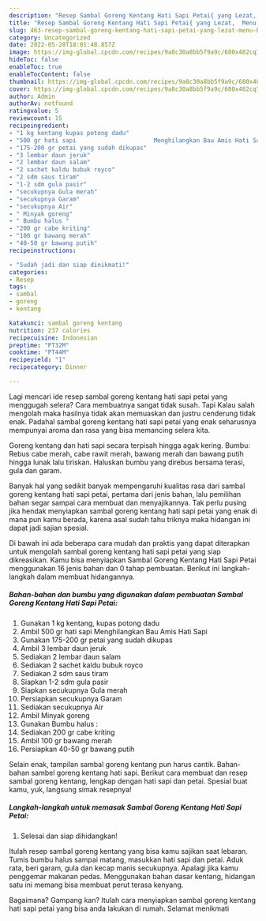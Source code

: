 ```yaml
---
description: "Resep Sambal Goreng Kentang Hati Sapi Petai{ yang Lezat,  Menu Buat lebaran"
title: "Resep Sambal Goreng Kentang Hati Sapi Petai{ yang Lezat,  Menu Buat lebaran"
slug: 463-resep-sambal-goreng-kentang-hati-sapi-petai-yang-lezat-menu-buat-lebaran
category: Uncategorized
date: 2022-05-28T18:01:48.857Z
image: https://img-global.cpcdn.com/recipes/9a8c30a8bb5f9a9c/680x482cq70/sambal-goreng-kentang-hati-sapi-petai-foto-resep-utama.jpg
hideToc: false
enableToc: true
enableTocContent: false
thumbnail: https://img-global.cpcdn.com/recipes/9a8c30a8bb5f9a9c/680x482cq70/sambal-goreng-kentang-hati-sapi-petai-foto-resep-utama.jpg
cover: https://img-global.cpcdn.com/recipes/9a8c30a8bb5f9a9c/680x482cq70/sambal-goreng-kentang-hati-sapi-petai-foto-resep-utama.jpg
author: Admin
authorAv: notfound
ratingvalue: 5
reviewcount: 15
recipeingredient:
- "1 kg kentang kupas potong dadu"
- "500 gr hati sapi                      Menghilangkan Bau Amis Hati Sapi"
- "175-200 gr petai yang sudah dikupas"
- "3 lembar daun jeruk"
- "2 lembar daun salam"
- "2 sachet kaldu bubuk royco"
- "2 sdm saus tiram"
- "1-2 sdm gula pasir"
- "secukupnya Gula merah"
- "secukupnya Garam"
- "secukupnya Air"
- " Minyak goreng"
- " Bumbu halus "
- "200 gr cabe kriting"
- "100 gr bawang merah"
- "40-50 gr bawang putih"
recipeinstructions:

- "Sudah jadi dan siap dinikmati!"
categories:
- Resep
tags:
- sambal
- goreng
- kentang

katakunci: sambal goreng kentang 
nutrition: 237 calories
recipecuisine: Indonesian
preptime: "PT32M"
cooktime: "PT44M"
recipeyield: "1"
recipecategory: Dinner

---
```



Lagi mencari ide resep sambal goreng kentang hati sapi petai yang menggugah selera? Cara membuatnya sangat tidak susah. Tapi Kalau salah mengolah maka hasilnya tidak akan memuaskan dan justru cenderung tidak enak. Padahal sambal goreng kentang hati sapi petai yang enak seharusnya mempunyai aroma dan rasa yang bisa memancing selera kita.


Goreng kentang dan hati sapi secara terpisah hingga agak kering. Bumbu: Rebus cabe merah, cabe rawit merah, bawang merah dan bawang putih hingga lunak lalu tiriskan. Haluskan bumbu yang direbus bersama terasi, gula dan garam.

Banyak hal yang sedikit banyak mempengaruhi kualitas rasa dari sambal goreng kentang hati sapi petai, pertama dari jenis bahan, lalu pemilihan bahan segar sampai cara membuat dan menyajikannya. Tak perlu pusing jika hendak menyiapkan sambal goreng kentang hati sapi petai yang enak di mana pun kamu berada, karena asal sudah tahu triknya maka hidangan ini dapat jadi sajian spesial.


Di bawah ini ada beberapa cara mudah dan praktis yang dapat diterapkan untuk mengolah sambal goreng kentang hati sapi petai yang siap dikreasikan. Kamu bisa menyiapkan Sambal Goreng Kentang Hati Sapi Petai menggunakan 16 jenis bahan dan 0 tahap pembuatan. Berikut ini langkah-langkah dalam membuat hidangannya.

<!--inarticleads1-->

##### Bahan-bahan dan bumbu yang digunakan dalam pembuatan Sambal Goreng Kentang Hati Sapi Petai:

1. Gunakan 1 kg kentang, kupas potong dadu
1. Ambil 500 gr hati sapi                      Menghilangkan Bau Amis Hati Sapi
1. Gunakan 175-200 gr petai yang sudah dikupas
1. Ambil 3 lembar daun jeruk
1. Sediakan 2 lembar daun salam
1. Sediakan 2 sachet kaldu bubuk royco
1. Sediakan 2 sdm saus tiram
1. Siapkan 1-2 sdm gula pasir
1. Siapkan secukupnya Gula merah
1. Persiapkan secukupnya Garam
1. Sediakan secukupnya Air
1. Ambil  Minyak goreng
1. Gunakan  Bumbu halus :
1. Sediakan 200 gr cabe kriting
1. Ambil 100 gr bawang merah
1. Persiapkan 40-50 gr bawang putih


Selain enak, tampilan sambal goreng kentang pun harus cantik. Bahan-bahan sambel goreng kentang hati sapi. Berikut cara membuat dan resep sambal goreng kentang, lengkap dengan hati sapi dan petai. Spesial buat kamu, yuk, langsung simak resepnya! 

<!--inarticleads2-->

##### Langkah-langkah untuk memasak Sambal Goreng Kentang Hati Sapi Petai:


1. Selesai dan siap dihidangkan!

Itulah resep sambal goreng kentang yang bisa kamu sajikan saat lebaran. Tumis bumbu halus sampai matang, masukkan hati sapi dan petai. Aduk rata, beri garam, gula dan kecap manis secukupnya. Apalagi jika kamu penggemar makanan pedas. Menggunakan bahan dasar kentang, hidangan satu ini memang bisa membuat perut terasa kenyang. 

Bagaimana? Gampang kan? Itulah cara menyiapkan sambal goreng kentang hati sapi petai yang bisa anda lakukan di rumah. Selamat menikmati
